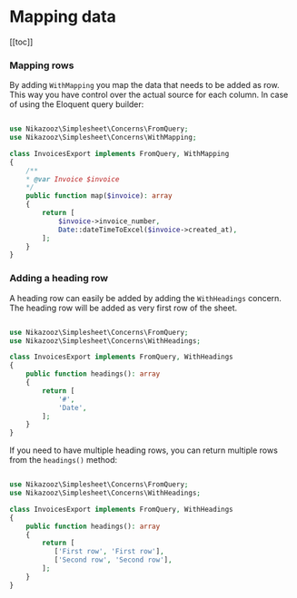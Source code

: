 # Mapping data

[[toc]]

### Mapping rows

By adding `WithMapping` you map the data that needs to be added as row. This way you have control over the actual source for each column.
In case of using the Eloquent query builder:

```php

use Nikazooz\Simplesheet\Concerns\FromQuery;
use Nikazooz\Simplesheet\Concerns\WithMapping;

class InvoicesExport implements FromQuery, WithMapping
{
    /**
    * @var Invoice $invoice
    */
    public function map($invoice): array
    {
        return [
            $invoice->invoice_number,
            Date::dateTimeToExcel($invoice->created_at),
        ];
    }
}
```

### Adding a heading row

A heading row can easily be added by adding the `WithHeadings` concern. The heading row will be added
as very first row of the sheet.

```php

use Nikazooz\Simplesheet\Concerns\FromQuery;
use Nikazooz\Simplesheet\Concerns\WithHeadings;

class InvoicesExport implements FromQuery, WithHeadings
{
    public function headings(): array
    {
        return [
            '#',
            'Date',
        ];
    }
}
```

If you need to have multiple heading rows, you can return multiple rows from the `headings()` method:


```php

use Nikazooz\Simplesheet\Concerns\FromQuery;
use Nikazooz\Simplesheet\Concerns\WithHeadings;

class InvoicesExport implements FromQuery, WithHeadings
{
    public function headings(): array
    {
        return [
           ['First row', 'First row'],
           ['Second row', 'Second row'],
        ];
    }
}
```
